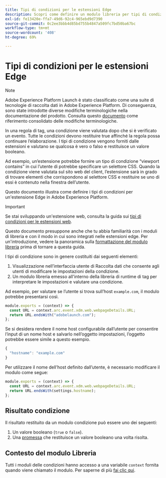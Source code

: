 ```yaml
---
title: Tipi di condizioni per le estensioni Edge
description: Scopri come definire un modulo libreria per tipi di condizione per un’estensione Edge in Adobe Experience Platform.
exl-id: fe13420e-ffa7-49d6-92c4-965ebd9d7390
source-git-commit: 0c2ee3bbb4d85bd755b4847a509fc7bd50ba67bc
workflow-type: tm+mt
source-wordcount: '408'
ht-degree: 69%

---
```


# Tipi di condizioni per le estensioni Edge

>[!NOTE]
>
> Adobe Experience Platform Launch è stato classificato come una suite di tecnologie di raccolta dati in Adobe Experience Platform. Di conseguenza, sono state introdotte diverse modifiche terminologiche nella documentazione del prodotto. Consulta questo [documento](../../term-updates.md) come riferimento consolidato delle modifiche terminologiche.

In una regola di tag, una condizione viene valutata dopo che si è verificato un evento. Tutte le condizioni devono restituire true affinché la regola possa continuare l’elaborazione. I tipi di condizione vengono forniti dalle estensioni e valutano se qualcosa è vero o falso e restituisce un valore booleano.

Ad esempio, un’estensione potrebbe fornire un tipo di condizione “viewport contains” in cui l’utente di potrebbe specificare un selettore CSS. Quando la condizione viene valutata sul sito web del client, l’estensione sarà in grado di trovare elementi che corrispondono al selettore CSS e restituire se uno di essi è contenuto nella finestra dell’utente.

Questo documento illustra come definire i tipi di condizioni per un&#39;estensione Edge in Adobe Experience Platform.

>[!IMPORTANT]
>
>Se stai sviluppando un&#39;estensione web, consulta la guida sui [tipi di condizioni per le estensioni web](../web/condition-types.md).
>
>Questo documento presuppone anche che tu abbia familiarità con i moduli di libreria e con il modo in cui sono integrati nelle estensioni edge. Per un&#39;introduzione, vedere la panoramica sulla [formattazione del modulo libreria](./format.md) prima di tornare a questa guida.

I tipi di condizione sono in genere costituiti dai seguenti elementi:

1. Visualizzazione nell’interfaccia utente di Raccolta dati che consente agli utenti di modificare le impostazioni della condizione.
2. Un modulo libreria emesso all&#39;interno della libreria di runtime di tag per interpretare le impostazioni e valutare una condizione.

Ad esempio, per valutare se l’utente si trova sull’host `example.com`, il modulo potrebbe presentarsi così.

```js
module.exports = (context) => {
  const URL = context.arc.event.xdm.web.webpageDetails.URL;
  return URL.endsWith("adobelaunch.com");
};
```

Se si desidera rendere il nome host configurabile dall’utente per consentire l’input di un nome host e salvarlo nell’oggetto impostazioni, l’oggetto potrebbe essere simile a questo esempio.

```js
{
  "hostname": "example.com"
}
```

Per utilizzare il nome dell’host definito dall’utente, è necessario modificare il modulo come segue:

```js
module.exports = (context) => {
  const URL = context.arc.event.xdm.web.webpageDetails.URL;
  return URL.endsWith(settings.hostname);
};
```

## Risultato condizione

Il risultato restituito da un modulo condizione può essere uno dei seguenti:

1. Un valore booleano (`true` o `false`).
1. Una [promessa](https://developer.mozilla.org/en-US/docs/Web/JavaScript/Reference/Global_Objects/Promise) che restituisce un valore booleano una volta risolta.

## Contesto del modulo Libreria

Tutti i moduli delle condizioni hanno accesso a una variabile `context` fornita quando viene chiamato il modulo. Per saperne di più [fai clic qui](./context.md).
